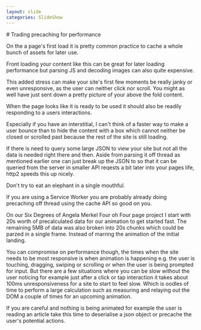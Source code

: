 ```yaml
---
layout: slide
categories: SlideShow
---
```


<div class="panel slide-content">
<div class="panel-body">

</div>
</div>
<div class="panel notes">
<div class="panel-body marked">
# Trading precaching for performance

On the a page's first load it is pretty common practice to cache a whole bunch of assets for later use.

Front loading your content like this can be great for later loading performance but parsing JS and decoding images can also quite expensive.

This added stress can make your site's first few moments be really janky or even unresponsive, as the user can neither click nor scroll. You might as well have just sent down a pretty picture of your above the fold content.

When the page looks like it is ready to be used it should also be readily responding to a users interactions.

Especially if you have an interstitial, I can't think of a faster way to make a user bounce than to hide the content with a box which cannot neither be closed or scrolled past because the rest of the site is still loading.

If there is need to query some large JSON to view your site but not all the data is needed right there and then. Aside from parsing it off thread as mentioned earlier one can just break up the JSON to so that it can be queried from the server in smaller API reqests a bit later into your pages life, http2 speeds this up nicely.

Don't try to eat an elephant in a single mouthful.

If you are using a Service Worker you are probably already doing precaching off thread using the cache API so good on you.

On our Six Degrees of Angela Merkel Four oh Four page project I start with 20s worth of precalculated data for our animation to get started fast. The remaining 5MB of data was also broken into 20s chunks which could be parzed in a single frame. Instead of marring the animation of the initial landing.

You can compromise on performance though, the times when the site needs to be most responsive is when animation is happening e.g. the user is touching, dragging, swiping or scrolling or when the user is being prompted for input. But there are a few situations where you can be slow without the user noticing for example just after a click or tap interaction it takes about 100ms unresponsiveness for a site to start to feel slow. Which is oodles of time to perform a large calculation such as measuring and relaying out the DOM a couple of times for an upcoming animation.

If you are careful and nothing is being animated for example the user is reading an article take this time to deserialise a json object or precache the user's potential actions.
</div>
</div>
